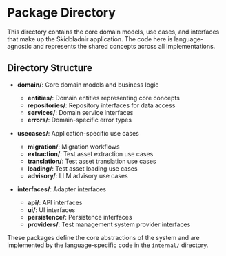 # Package Directory

This directory contains the core domain models, use cases, and interfaces that make up the Skidbladnir application. The code here is language-agnostic and represents the shared concepts across all implementations.

## Directory Structure

- **domain/**: Core domain models and business logic
  - **entities/**: Domain entities representing core concepts
  - **repositories/**: Repository interfaces for data access
  - **services/**: Domain service interfaces
  - **errors/**: Domain-specific error types

- **usecases/**: Application-specific use cases
  - **migration/**: Migration workflows
  - **extraction/**: Test asset extraction use cases
  - **translation/**: Test asset translation use cases
  - **loading/**: Test asset loading use cases
  - **advisory/**: LLM advisory use cases

- **interfaces/**: Adapter interfaces
  - **api/**: API interfaces
  - **ui/**: UI interfaces
  - **persistence/**: Persistence interfaces
  - **providers/**: Test management system provider interfaces

These packages define the core abstractions of the system and are implemented by the language-specific code in the `internal/` directory.